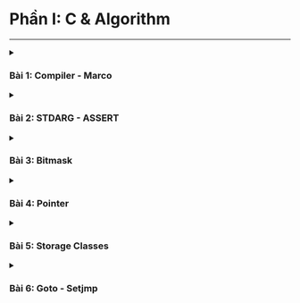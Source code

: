 # Phần I: C & Algorithm
---

<details>
  <summary><h3>Bài 1: Compiler - Marco</h3></summary>
COMPILER
</details>

<details>
  <summary><h3>Bài 2: STDARG - ASSERT</h3></summary>

</details>

<details>
  <summary><h3>Bài 3: Bitmask</h3></summary>

</details>

<details>
  <summary><h3>Bài 4: Pointer</h3></summary>

</details>

<details>
  <summary><h3>Bài 5: Storage Classes</h3></summary>

</details>

<details>
  <summary><h3>Bài 6: Goto - Setjmp</h3></summary>

</details>
